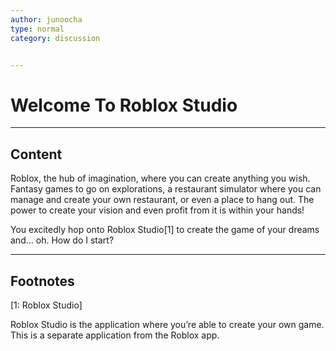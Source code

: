 ```yaml
---
author: junoocha
type: normal
category: discussion


---
```


# Welcome To Roblox Studio

---

## Content

Roblox, the hub of imagination, where you can create anything you wish. Fantasy games to go on explorations, a restaurant simulator where you can manage and create your own restaurant, or even a place to hang out. The power to create your vision and even profit from it is within your hands! 

You excitedly hop onto Roblox Studio[1] to create the game of your dreams and… oh. How do I start? 

---

## Footnotes

[1: Roblox Studio]

Roblox Studio is the application where you’re able to create your own game. This is a separate application from the Roblox app.
